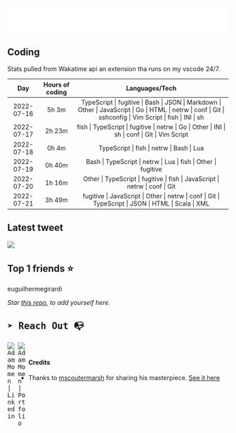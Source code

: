 
![test image size](/assets/welcome_message.gif)

## Coding
Stats pulled from Wakatime api an extension tha runs on my vscode 24/7.

|Day|Hours of coding|Languages/Tech|
|:-:|:-:|:-:|
|2022-07-16|5h 3m|TypeScript &#124; fugitive &#124; Bash &#124; JSON &#124; Markdown &#124; Other &#124; JavaScript &#124; Go &#124; HTML &#124; netrw &#124; conf &#124; Git &#124; sshconfig &#124; Vim Script &#124; fish &#124; INI &#124; sh|
|2022-07-17|2h 23m|fish &#124; TypeScript &#124; fugitive &#124; netrw &#124; Go &#124; Other &#124; INI &#124; sh &#124; conf &#124; Git &#124; Vim Script|
|2022-07-18|0h 4m|TypeScript &#124; fish &#124; netrw &#124; Bash &#124; Lua|
|2022-07-19|0h 40m|Bash &#124; TypeScript &#124; netrw &#124; Lua &#124; fish &#124; Other &#124; fugitive|
|2022-07-20|1h 16m|Other &#124; TypeScript &#124; fugitive &#124; fish &#124; JavaScript &#124; netrw &#124; conf &#124; Git|
|2022-07-21|3h 49m|fugitive &#124; JavaScript &#124; Other &#124; netrw &#124; conf &#124; Git &#124; TypeScript &#124; JSON &#124; HTML &#124; Scala &#124; XML|

## Latest tweet
[<img src="<tweet-image-url>" width="400">](<tweet-url>)

## Top 1 friends ⭐️
euguilhermegirardi

*Star [this repo](https://github.com/AdamMomen/AdamMomen), to add yourself here.*


<samp>

## ➤ Reach Out :mailbox_with_no_mail:

>
  <a href="https://www.linkedin.com/in/adam-momen-99596275/">
     <img align="left" alt="Adam Momen | Linkedin" width="24px" src="./assets/Linkedin.svg" />
   </a>

   <a href="https://adammomen.com/">
     <img align="left" alt="Adam Momen | Portfolio" width="24px" src="./assets/web.svg" />
   </a>

</samp>

<br>

#### Credits
* Thanks to [mscoutermarsh](https://github.com/mscoutermarsh) for sharing his masterpiece. [See it here](https://github.com/mscoutermarsh/mscoutermarsh)